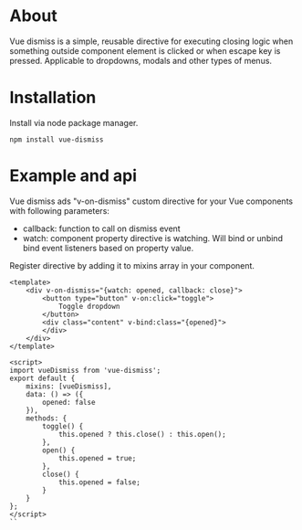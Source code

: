 # About
Vue dismiss is a simple, reusable directive for executing closing logic when something outside component element is clicked
or when escape key is pressed. Applicable to dropdowns, modals and other types of menus.

# Installation
Install via node package manager.
```
npm install vue-dismiss
```

# Example and api
Vue dismiss ads "v-on-dismiss" custom directive for your Vue components with following parameters:
- callback: function to call on dismiss event
- watch: component property directive is watching. Will bind or unbind bind event listeners based on property value.

Register directive by adding it to mixins array in your component.

```vue
<template>
    <div v-on-dismiss="{watch: opened, callback: close}">
        <button type="button" v-on:click="toggle">
            Toggle dropdown
        </button>
        <div class="content" v-bind:class="{opened}">
        </div>
    </div>
</template>

<script>
import vueDismiss from 'vue-dismiss';
export default {
    mixins: [vueDismiss],
    data: () => ({
        opened: false
    }),
    methods: {
        toggle() {
            this.opened ? this.close() : this.open();
        },
        open() {
            this.opened = true;
        },
        close() {
            this.opened = false;
        }
    }
};
</script>
``
